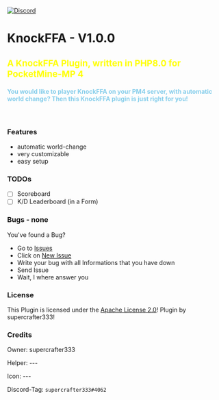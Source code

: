 [![Discord](https://img.shields.io/badge/chat-on%20discord-7289da.svg)](https://discord.gg/ca6cWPpERp)
# KnockFFA - V1.0.0 <!--[![](https://poggit.pmmp.io/shield.state/KnockFFA)](https://poggit.pmmp.io/p/KnockFFA) [![](https://poggit.pmmp.io/shield.dl.total/KnockFFA)](https://poggit.pmmp.io/p/KnockFFA)-->

<h3 style="color: yellow; font-size: 20.4px;">A KnockFFA Plugin, written in PHP8.0 for PocketMine-MP 4</h4>

<h4 style="color: skyblue;">You would like to player KnockFFA on your PM4 server, with automatic world change? Then this KnockFFA plugin is just right for you!</h3>

<br />

### Features
- automatic world-change
- very customizable
- easy setup

### TODOs
- [ ] Scoreboard
- [ ] K/D Leaderboard (in a Form)

### Bugs - none
You've found a Bug?
- Go to [Issues](https://github.com/supercrafter333/KnockFFA/issues)
- Click on [New Issue](https://github.com/supercrafter333/KnockFFA/issues/new/choose)
- Write your bug with all Informations that you have down
- Send Issue
- Wait, I where answer you

<!--### Commands
|**Command**|**Description**|
|-----------|---------------|-->


### License
This Plugin is licensed under the [Apache License 2.0](/LICENSE)! Plugin by supercrafter333!

### Credits
Owner: supercrafter333

Helper: ---

Icon: ---

Discord-Tag: `supercrafter333#4062`
